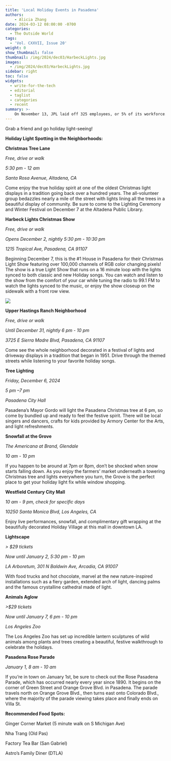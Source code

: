 ```yaml
---
title: 'Local Holiday Events in Pasadena'
authors:
    - Alicia Zhang
date: 2024-03-12 08:00:00 -0700
categories:
  - The Outside World
tags:
  - 'Vol. CXXVII, Issue 20'
weight: 0
show_thumbnail: false
thumbnail: /img/2024/dec03/HarbeckLights.jpg
images:
  - /img/2024/dec03/HarbeckLights.jpg
sidebar: right
toc: false
widgets:
  - write-for-the-tech
  - editorial
  - taglist
  - categories
  - recent
summary: >-
    On November 13, JPL laid off 325 employees, or 5% of its workforce.
---
```







Grab a friend and go holiday light-seeing!

**Holiday Light Spotting in the Neighborhoods:**

**Christmas Tree Lane**

*Free, drive or walk*

*5:30 pm - 12 am*

*Santa Rosa Avenue, Altadena, CA*

Come enjoy the true holiday spirit at one of the oldest Christmas light displays in a tradition going back over a hundred years. The all-volunteer group bedazzles nearly a mile of the street with lights lining all the trees in a beautiful display of community. Be sure to come to the Lighting Ceremony and Winter Festival on December 7 at the Altadena Public Library.

**Harbeck Lights Christmas Show**

*Free, drive or walk*

*Opens December 2, nightly 5:30 pm - 10:30 pm*

*1215 Tropical Ave, Pasadena, CA 91107*

Beginning December 7, this is the #1 House in Pasadena for their Christmas Light Show featuring over 100,000 channels of RGB color changing pixels! The show is a true Light Show that runs on a 16 minute loop with the lights synced to both classic and new Holiday songs. You can watch and listen to the show from the comfort of your car while tuning the radio to 99.1 FM to watch the lights synced to the music, or enjoy the show closeup on the sidewalk with a front row view.

![](/img/2024/dec03/HarbeckLights.jpg)

**Upper Hastings Ranch Neighborhood**

*Free, drive or walk*

*Until December 31, nightly 6 pm - 10 pm*

*3725 E Sierra Madre Blvd, Pasadena, CA 91107*

Come see the whole neighborhood decorated in a festival of lights and driveway displays in a  tradition that began in 1951. Drive through the themed streets while listening to your favorite holiday songs.

**Tree Lighting**

*Friday, December 6, 2024*

*5 pm –7 pm*

*Pasadena City Hall*

Pasadena’s Mayor Gordo will light the Pasadena Christmas tree at 6 pm, so come by bundled up and ready to feel the festive spirit. There will be local singers and dancers, crafts for kids provided by Armory Center for the Arts, and light refreshments.

**Snowfall at the Grove**

*The Americana at Brand, Glendale*

*10 am - 10 pm*

If you happen to be around at 7pm or 8pm, don’t be shocked when snow starts falling down. As you enjoy the farmers’ market underneath a towering Christmas tree and lights everywhere you turn, the Grove is the perfect place to get your holiday light fix while window shopping.

**Westfield Century City Mall**

*10 am - 9 pm, check for specific days*

*10250 Santa Monica Blvd, Los Angeles, CA*

Enjoy live performances, snowfall, and complimentary gift wrapping at the beautifully decorated Holiday Village at this mall in downtown LA.

**Lightscape**

*> $29 tickets*

*Now until January 2, 5:30 pm - 10 pm*

*LA Arboretum, 301 N Baldwin Ave, Arcadia, CA 91007*

With food trucks and hot chocolate, marvel at the new nature-inspired installations such as a fiery garden, extended arch of light, dancing palms and the famous crystalline cathedral made of light.

**Animals Aglow**

*>$29 tickets*

*Now until January 7, 6 pm - 10 pm*

*Los Angeles Zoo*

The Los Angeles Zoo has set up incredible lantern sculptures of wild animals among plants and trees creating a beautiful, festive walkthrough to celebrate the holidays.

**Pasadena Rose Parade**

*January 1, 8 am - 10 am*

If you’re in town on January 1st, be sure to check out the Rose Pasadena Parade, which has occurred nearly every year since 1890. It begins on the corner of Green Street and Orange Grove Blvd. in Pasadena. The parade travels north on Orange Grove Blvd., then turns east onto Colorado Blvd., where the majority of the parade viewing takes place and finally ends on Villa St.

**Recommended Food Spots:**

Ginger Corner Market (5 minute walk on S Michigan Ave)

Nha Trang (Old Pas)

Factory Tea Bar (San Gabriel)

Astro’s Family Diner (DTLA)
